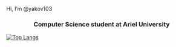  Hi, I’m @yakov103
<h3 align="center">Computer Science student at Ariel University</h3>

[![Top Langs](https://github-readme-stats.vercel.app/api/top-langs/?username=yakov103&layout=compact)](https://github.com/yakov103)
